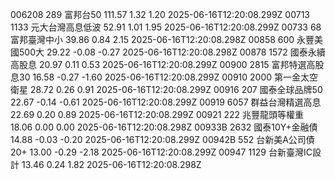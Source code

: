 006208	289	富邦台50	111.57	1.32	1.20	2025-06-16T12:20:08.299Z
00713	1133	元大台灣高息低波	52.91	1.01	1.95	2025-06-16T12:20:08.299Z
00733	68	富邦臺灣中小	39.86	0.84	2.15	2025-06-16T12:20:08.298Z
00858	600	永豐美國500大	29.22	-0.08	-0.27	2025-06-16T12:20:08.298Z
00878	1572	國泰永續高股息	20.97	0.11	0.53	2025-06-16T12:20:08.299Z
00900	2815	富邦特選高股息30	16.58	-0.27	-1.60	2025-06-16T12:20:08.299Z
00910	2000	第一金太空衛星	28.72	0.26	0.91	2025-06-16T12:20:08.299Z
00916	207	國泰全球品牌50	22.67	-0.14	-0.61	2025-06-16T12:20:08.299Z
00919	6057	群益台灣精選高息	22.69	0.20	0.89	2025-06-16T12:20:08.299Z
00921	222	兆豐龍頭等權重	18.06	0.00	0.00	2025-06-16T12:20:08.298Z
00933B	2632	國泰10Y+金融債	14.88	-0.03	-0.20	2025-06-16T12:20:08.299Z
00942B	552	台新美A公司債20+	13.00	-0.29	-2.18	2025-06-16T12:20:08.299Z
00947	1129	台新臺灣IC設計	13.46	0.24	1.82	2025-06-16T12:20:08.298Z